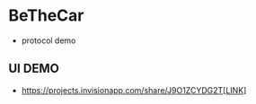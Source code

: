 # BeTheCar

- protocol demo

## UI DEMO

- https://projects.invisionapp.com/share/J9O1ZCYDG2T[LINK]
